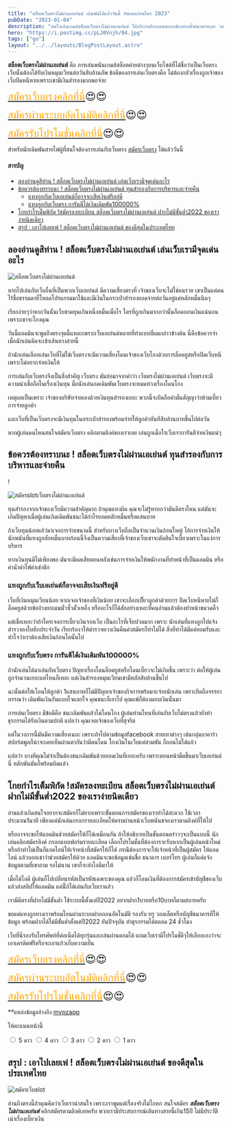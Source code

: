 ```yaml
---
title: "สล็อตเว็บตรงไม่ผ่านเอเย่นต์ เดิมพันได้แล้ววันนี้ อัพเดทก่อนใคร 2023"
pubDate: "2023-01-04"
description: "สนใจเล่นเกมส์สล็อตเว็บตรงไม่ผ่านเอเย่นต์ ให้บริการฝากถอนหลากช่องทางทั้งธนาคารและ วอ เลท มีทุกค่ายชั้นน้ำให้เลือกเช่น pg xo จัดที่นี่เลย"
hero: "https://i.postimg.cc/pLJ0Vnjh/04.jpg"
tags: ["go"]
layout: "../../layouts/BlogPostLayout.astro"
---
```






**สล็อตเว็บตรงไม่ผ่านเอเย่นต์** คือ การเล่นพนันเกมส์สล็อตค่ายต่างๆบนเว็บไซต์ที่ได้ชื่อว่าเป็นเว็บตรง เว็บนั้นต้องได้รับเงินหมุนเวียนต่อวันสิบล้านอัพ ข้อดีของการเล่นเว็บตรงคือ ไม่ต้องกลัวเรื่องถูกเจ้าของเว็บปิดหนีหายเพราะเขามีเงินสำรองมากพอจ่าย

<font size= "5">[<span style="color:orange">สมัครเว็บตรงคลิกที่นี่</span>](https://nazavip.com/26174/t41626o2r59456244323y2m2l464p4)😍😍</font>

<font size= "5">[<span style="color:orange">สมัครผ่านระบบอัตโนมัติคลิกที่นี่</span>](https://nazavip.com/26174/t41626o2r59456244323y2m2l464p4)😍😍</font>

<font size= "5">[<span style="color:orange">สมัครรับโปรโมชั่นคลิกที่นี</span>่](https://nazavip.com/26174/t41626o2r59456244323y2m2l464p4)😍😍</font>



สำหรับนักเดิมพันสายไพ่ผู้ที่สนใจต้องการเล่นกับเว็บตรง [สมัครเว็บตรง](https://mvpzero.netlify.app/posts/registerwebtong/) ได้แล้ววันนี้ 


#### สารบัญ
- [ลองอ่านดูสิท่าน ! สล็อตเว็บตรงไม่ผ่านเอเย่นต์  เล่นเว็บเรามีจุดเด่นอะไร](#ลองอ่านดูสิท่าน--สล็อตเว็บตรงไม่ผ่านเอเย่นต์--เล่นเว็บเรามีจุดเด่นอะไร)
- [ข้อควรต้องทราบนะ ! สล็อตเว็บตรงไม่ผ่านเอเย่นต์ ทุนสำรองกับการบริหารและจ่ายคืน](#ข้อควรต้องทราบนะ--สล็อตเว็บตรงไม่ผ่านเอเย่นต์-ทุนสำรองกับการบริหารและจ่ายคืน)
  - [แทงถูกกับเว็บเอเย่นต์ก็อาจจะเสียเงินฟรีอยู่ดี](#แทงถูกกับเว็บเอเย่นต์ก็อาจจะเสียเงินฟรีอยู่ดี)
  - [แทงถูกกับเว็บตรง การันตีได้เงินเดิมพัน100000%](#แทงถูกกับเว็บตรง-การันตีได้เงินเดิมพัน100000)
- [โกยกำไรเต็มพิกัด !สมัครลงทะเบียน สล็อตเว็บตรงไม่ผ่านเอเย่นต์ ฝากไม่มีขั้นต่ำ2022 ของเราง่ายนิดเดียว](#โกยกำไรเต็มพิกัด-สมัครลงทะเบียน-สล็อตเว็บตรงไม่ผ่านเอเย่นต์-ฝากไม่มีขั้นต่ำ2022-ของเราง่ายนิดเดียว)
- [สรุป : เอาไปเลยเพ่ !  สล็อตเว็บตรงไม่ผ่านเอเย่นต์ ของดีสุดในประเทศไทย](#สรุป--เอาไปเลยเพ่---สล็อตเว็บตรงไม่ผ่านเอเย่นต์-ของดีสุดในประเทศไทย)






## ลองอ่านดูสิท่าน ! สล็อตเว็บตรงไม่ผ่านเอเย่นต์  เล่นเว็บเรามีจุดเด่นอะไร
 <a name="01"></a>

![สล็อตเว็บตรงไม่ผ่านเอเย่นต์](https://i.postimg.cc/gJn4KST8/05.jpg)

หากไปเล่นกับเว็บอื่นที่เป็นพวกเว็บเอเย่นต์  มีความเสี่ยงตรงที่ เจ้าของเว็บจะไม่ใช่คนรวย เขาเป็นแค่คนไร้ชื่อธรรมดาที่โหลดโปรแกรมมาใช้และมีเงินในกระเป๋าสำรองยอดจ่ายต่อวันอยู่แค่หลักหมื่นนิดๆ 

เรียกง่ายๆว่าหากวันนั้นเว็บขาดทุนเกินหนึ่งหมื่นเมื่อไร ใครที่ถูกเกินมากกว่านั้นก็อดถอนเงินแน่นอน เพราะเขาจะโกงคุณ


วันนี้แอดมินจะพูดถึงตรงจุดนี้แหละเพราะเว็บเอเย่นต์หลายที่ทำแบบที่ผมกล่าวข้างต้น นี่คือข้อควรจำเมื่อนักเล่นคิดจะเข้าเส้นทางสายนี้ 

ถ้านักเล่นเลือกเล่นเว็บที่ไม่ใช่เว็บตรงจะมีความเสี่ยงโดนเจ้าของเว็บโกงด้วยการล็อคยูสหรือปิดเว็บหนีเพราะไม่อยากจ่ายเงินให้ 

การเล่นกับเว็บตรงจึงเป็นสิ่งสำคัญ
เว็บตรง มันย่อมาจากคำว่า เว็บตรงไม่ผ่านเอเย่นต์  เว็บตรงจะมีความน่าเชื่อถือในเรื่องเงินทุน มื่อนักเล่นกดเดิมพันเว็บตรงจะหมดห่วงเรื่องโดนโกง 

เหตุผลเป็นเพราะ เจ้าของบริษัทจ่ายเองด้วยเงินทุนสำรองเยอะ พวกนี้จะยึดถือคำมั่นสัญญาว่าห้ามเบี้ยวการจ่ายลูกค้า 

และเว็บที่เป็นเว็บตรงจะมีเงินทุนในกระเป๋าสำรองพร้อมจ่ายให้ลูกค้าทันทีสิบล้านบาทขึ้นไปต่อวัน


หากผู้เล่นคนไหนสนใจสมัครเว็บตรง คลิกตามลิงค์ของเราเลย เล่นถูกเมื่อไรเว็บเราการันตีจ่ายเงินแน่ๆ

##  ข้อควรต้องทราบนะ ! สล็อตเว็บตรงไม่ผ่านเอเย่นต์ ทุนสำรองกับการบริหารและจ่ายคืน
! <a name="02"></a>

![สมัครslotเว็บตรงไม่ผ่านเอเย่นต์](https://i.postimg.cc/kMRf6H8d/06.jpg)

ทุนสำรองจากเจ้าของเว็บมีความสำคัญมาก ถ้าคุณแทงผิด คุณจะไม่รู้หรอกว่ามันดีตรงไหน แต่มันจะเกิดปัญหาเมื่อผู้เล่นเกิดเดิมพันชนะได้กำไรยอดหลักหมื่นหรือแสนบาท

ถ้าเว็บทุนน้อยแล้ว่มาเจอการจ่ายขนาดนี้ สำหรับบางเว็บถือเป็นจำนวนเงินก้อนใหญ่ ไอ้การจ่ายเงินให้นักพนันที่แทงถูกสักหมื่นบาทก้อนนี้จึงเป็นความเสี่ยงที่เจ้าของเว็บเขาจะตัดสินใจเบี้ยวเพราะในแง่การบริหาร 

หากเงินทุนมีไม่เพียงพอ มันจะมีผลเสียตอนหลังเช่นการจ่ายเงินให้พนักงานที่ทำหน้าที่เป็นแอดมิน หรือค่าน้ำค่าไฟค่าเช่าตึก


### แทงถูกกับเว็บเอเย่นต์ก็อาจจะเสียเงินฟรีอยู่ดี


เว็บที่เงินหมุนเวียนน้อย หากเจอเจ้าของที่เงินน้อย เขาจะเลือกเบีั้ยวลูกค้าด้วยการ ปิดเว็บหนีหายไม่ก็ล็อคยูสด้วยข้ออ้างยกเมฆมั่วซั่วตั้วเหล็ง หรืออะไรก็ได้สักอย่างเหอะที่คนอ่านแล้วต้องทำหน้าขมวดคิ้ว

แต่เชื่อเหอะว่าถ้าใครเจอการเบี้ยวเงินจากเว็บ เป็นอะไรที่เจ็บปวดมาก เพราะ นักเล่นที่แทงถูกไปแจ้งตำรวจลงใบทึกประจำวัน เรียกร้องวให้ตำรวจทวงเงินคืนค่าสมัครก็ทำไม่ได้ สิ่งที่ทำได้มีแค่ยอมรับและทำใจว่าเราต้องเสียเงินก้อนโตนั้นไป


### แทงถูกกับเว็บตรง การันตีได้เงินเดิมพัน100000%



ถ้านักเล่นได้มาเล่นกับเว็บตรง ปัญหาเรื่องโดนล็อคยูสหรือโดนเบี้ยวจะไม่เกิดขึ้น เพราะว่า ต่อให้ผู้เล่นถูกจำนวนเยอะแค่ไหนก็เหอะ แต่เงินสำรองหมุนเวียนเขามีหลักสิบล้านขึ้นไป 

ฉะนั้นต่อให้เโอนให้ลูกค้า 1แสนบาทก็ไม่มีปัญหาเจ้าของกิจการพร้อมจะจ่ายนักเล่น เพราะยึดถือจรรยาบรรณว่า เดิมพันเงินกันแบบใจแลกใจ คุณชนะก็เอาไป คุณแพ้ก็ต้องมอบเงินนั้นมา

การเล่นเว็บตรง มีข้อดีคือ ชนะเดิมพันแล้วไม่โดนโกง  ผู้เล่นท่านไหนที่เล่นกับเว็บไม่ตรงแล้วยังทำธุรกรรมได้รับเงินตามปกติ แปลว่า คุณเจอเจ้าของเว็บที่สุจริต 

แต่ในวงการนี้มันมีความเสี่ยงเนอะ เพราะถ้าไปตามข้อมูลfacebook สายเทาต่างๆ เช่นกลุ่มบาคาร่า สปอร์ตพูลก็น่าจะเคยเห็นผ่านตากันว่ามีคนโดน โกงเงินในเว็บแค่สามพัน ก็ถอนไม่ได้แล้ว 

แปลว่า บางทีคุณไม่จำเป็นต้องชนะเดิมพันด้วยยอดเงินที่เยอะครับ เพราะตอนหน้ามืดขึ้นมาเว็บเอเย่นต์นี่ หลักพันมันก็พร้อมบิดแล้ว


## โกยกำไรเต็มพิกัด !สมัครลงทะเบียน สล็อตเว็บตรงไม่ผ่านเอเย่นต์ ฝากไม่มีขั้นต่ำ2022 ของเราง่ายนิดเดียว


อ่านแล้วเกิดสนใจอยากจะสมัครก็ไม่ยากเพราะขั้นตอนการสมัครของเราทำได้สะดวก ใช้เวลาประมาณ1นาที  เพียงแค่นักเล่นกรอกรายละเอียดให้ครบผ่านหน้าเว็บพนันขจองเราตามลิงค์ที่ให้ไป 

หรืออาจจะขอให้แอดมินช่วยสมัครให้ก็ได้เหมือนกัน 
ถ้าให้อธิบายเป็นขั้นตอนคร่าวๆจะเป็นแบบนี้
นักเล่นคลิกสมัครลิงค์ กรอกแบบฟอร์มรายละเอียด เลือกโปรโมชั่นที่ต้องการจะรับหากเป็นผู้เล่นหน้าใหม่ หรือถ้าทำไม่เป็นก็แอดไลน์ให้เจ้าหน้าที่สมัครให้ก็ได้
กรณีต้องการจะให้เจ้าหน้าที่เป็นผู้สมัคร ให้แอดไลน์ แล้วบอกเขาว่าช่วยสมัครให้ด้วย แอดมินจะขอข้อมูลเช่นชื่อ ธนาคาร เบอร์โทร ผู้เล่นก็แค่แจ้งข้อมูลตามที่เขาถาม รอไม่นาน เขาก็จะส่งไอดีมาให้


เมื่อได้ไอดี ผู้เล่นก็ไปเปลี่ยนรหัสเป็นรหัสเฉพาะของคุณ แล้วก็โอนเงินที่ต้องการสมัครเข้าบัญชีของเว็บแล้วส่งสลิปให้แอดมิน แค่นี้่ก้ได้เล่นกับเว็บเราแล้ว
 
เรามีดีตรงที่ฝากไม่มีขั้นต่ำ ใช้ระบบนี้ตั้งแต่ปี2022 อยากฝาก1บาทหรือ10บาทก็ตามสบายครับ

ขอแค่แทงถูกทางเราพร้อมโอนผ่านระบบฝากถอนอัตโนมัติ รองรับ ทรู วอลเล็ตหรือบัญชีธนาคารที่ให้ข้อมูล พร้อมฝากได้ไม่มีขั้นต่ำตั้งแต่ปี2022 ยันปัจจุบัน ทำธุรกรรมได้ตลอด 24 ชั่วโมง 


เว็บที่นี่รองรับโทรศัพท์ที่ต่อเน็ตได้ทุกรุ่นและเล่นผ่านคอมได้ แถมเว็บเรามีโปรโมชั่ดีๆให้เลือกเองว่าจะเอาเครดิตฟรีหรือจะเอาแก้วเก็บความเย็น




<font size= "5">[<span style="color:orange">สมัครเว็บตรงคลิกที่นี่</span>](https://nazavip.com/26174/t41626o2r59456244323y2m2l464p4)😍😍</font>

<font size= "5">[<span style="color:orange">สมัครผ่านระบบอัตโนมัติคลิกที่นี่</span>](https://nazavip.com/26174/t41626o2r59456244323y2m2l464p4)😍😍</font>

<font size= "5">[<span style="color:orange">สมัครรับโปรโมชั่นคลิกที่นี</span>่](https://nazavip.com/26174/t41626o2r59456244323y2m2l464p4)😍😍</font>





**แหล่งข้อมูลอ้างอิง [mvpzapp](https://mvpzapp.com/)

ให้คะแนนหน้านี้
<head>
  <meta charset="UTF-8">
  <link rel="stylesheet" type="text/css" href="style.css">
  <title>Star rating using pure CSS</title>
</head>

<body>
  <div class="rate">
    <input type="radio" id="star5" name="rate" value="5" />
    <label for="star5" title="text">5 ดาว</label>
    <input type="radio" id="star4" name="rate" value="4" />
    <label for="star4" title="text">4 ดาว</label>
    <input type="radio" id="star3" name="rate" value="3" />
    <label for="star3" title="text">3 ดาว</label>
    <input type="radio" id="star2" name="rate" value="2" />
    <label for="star2" title="text">2 ดาว</label>
    <input type="radio" id="star1" name="rate" value="1" />
    <label for="star1" title="text">1 ดาว</label>
  </div>
</body>

## สรุป : เอาไปเลยเพ่ !  สล็อตเว็บตรงไม่ผ่านเอเย่นต์ ของดีสุดในประเทศไทย

![สมัครเว็บslot](https://i.postimg.cc/pLJ0Vnjh/04.jpg)


อ่านถึงตรงนี้ถ้าคุณคิดว่าเว็บเราน่าสนใจ เพราะเราพูดแต่เรื่องจริงไม่โกหก สนใจสมัคร ***สล็อตเว็บตรงไม่ผ่านเอเย่นต์*** คลิกสมัครตามลิงค์เลยครับ  พวกเรามีประสบการณ์เส้นทางสายนี้เกิน15ปี ไม่มีประวัติเน่าเรื่องเบี้ยวเงิน 




